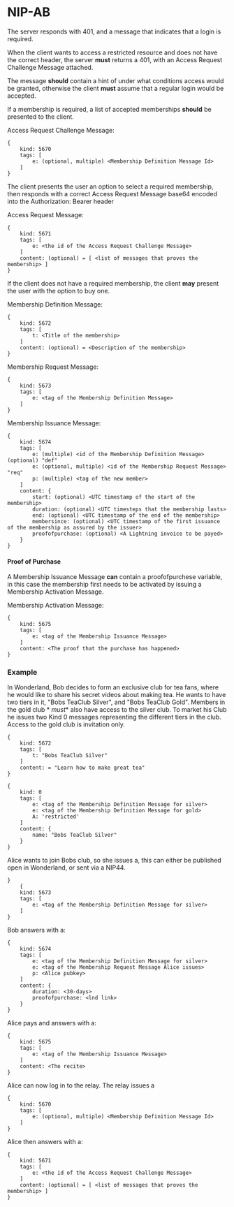 NIP-AB
======

The server responds with 401, and a message that indicates that a login is required.

When the client wants to access a restricted resource and does not have the correct header, the server **must** returns
a
401, with an Access Request Challenge Message attached.

The message **should** contain a hint of under what conditions access would be granted, otherwise the client **must**
assume that a regular login would be accepted.

If a membership is required, a list of accepted memberships **should** be presented to the client.

Access Request Challenge Message:

    {
        kind: 5670
        tags: [
            e: (optional, multiple) <Membership Definition Message Id>
        ]
    }

The client presents the user an option to select a required membership, then responds with a correct Access Request
Message base64 encoded into the Authorization: Bearer header

Access Request Message:

    {
        kind: 5671
        tags: [
            e: <the id of the Access Request Challenge Message>
        ]
        content: (optional) = [ <list of messages that proves the membership> ]
    }

If the client does not have a required membership, the client **may** present the user with the option to buy one.

Membership Definition Message:

    {
        kind: 5672
        tags: [
            t: <Title of the membership>
        ]
        content: (optional) = <Description of the membership>
    } 

Membership Request Message:

    {
        kind: 5673
        tags: [
            e: <tag of the Membership Definition Message>
        ]
    }   

Membership Issuance Message:

    {
        kind: 5674
        tags: [
            e: (multiple) <id of the Membership Definition Message> (optional) "def"
            e: (optional, multiple) <id of the Membership Request Message> "req"
            p: (multiple) <tag of the new member>   
        ]
        content: { 
            start: (optional) <UTC timestamp of the start of the membership>
            duration: (optional) <UTC timesteps that the membership lasts>
            end: (optional) <UTC timestamp of the end of the membership>
            membersince: (optional) <UTC timestamp of the first issuance of the membership as assured by the issuer>
            proofofpurchase: (optional) <A Lightning invoice to be payed>
        }
    }

#### Proof of Purchase

A Membership Issuance Message **can** contain a proofofpurchese variable, in this case the membership first needs to be
activated by issuing a Membership Activation Message.

Membership Activation Message:

    {
        kind: 5675
        tags: [
            e: <tag of the Membership Issuance Message>
        ]
        content: <The proof that the purchase has happened>
    }

### Example

In Wonderland, Bob decides to form an exclusive club for tea fans, where he would like to share his secret videos about
making tea. He wants to have two tiers in it, "Bobs TeaClub Silver", and "Bobs TeaClub Gold". Members in the gold club *
*must** also have access to the silver club. To market his Club he issues two Kind 0 messages representing the different
tiers in the club. Access to the gold club is invitation only.

    {
        kind: 5672
        tags: [
            t: "Bobs TeaClub Silver"
        ]
        content: = "Learn how to make great tea"
    } 

    {
        kind: 0
        tags: [
            e: <tag of the Membership Definition Message for silver>
            e: <tag of the Membership Definition Message for gold>
            A: 'restricted'
        ]
        content: {
            name: "Bobs TeaClub Silver"
        }
    }

Alice wants to join Bobs club, so she issues a, this can either be published open in Wonderland, or sent via a NIP44.

    }
        {
        kind: 5673
        tags: [
            e: <tag of the Membership Definition Message for silver>
        ]
    }

Bob answers with a:

    {
        kind: 5674
        tags: [
            e: <tag of the Membership Definition Message for silver>
            e: <tag of the Membership Request Message Alice issues>
            p: <Alice pubkey>
        ]
        content: { 
            duration: <30-days>
            proofofpurchase: <lnd link>
        }
    }

Alice pays and answers with a:

    {
        kind: 5675
        tags: [
            e: <tag of the Membership Issuance Message>
        ]
        content: <The recite>
    }

Alice can now log in to the relay. The relay issues a 

    {
        kind: 5670
        tags: [
            e: (optional, multiple) <Membership Definition Message Id>
        ]
    }

Alice then answers with a: 

    {
        kind: 5671
        tags: [
            e: <the id of the Access Request Challenge Message>
        ]
        content: (optional) = [ <list of messages that proves the membership> ]
    }
